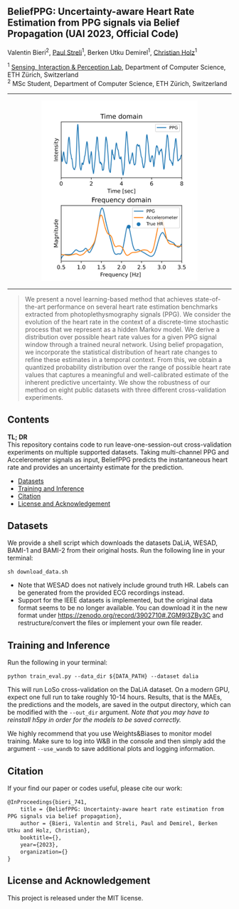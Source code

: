 ## BeliefPPG: Uncertainty-aware Heart Rate Estimation from PPG signals via Belief Propagation (UAI 2023, Official Code)

Valentin Bieri<sup>2</sup>, [Paul Streli](https://paulstreli.com/)<sup>1</sup>, Berken Utku Demirel<sup>1</sup>, [Christian Holz](https://www.christianholz.net/)<sup>1</sup>

<sup>1</sup> [Sensing, Interaction & Perception Lab](https://siplab.org/), Department of Computer Science, ETH Zürich, Switzerland
<br>
<sup>2</sup> MSc Student, Department of Computer Science, ETH Zürich, Switzerland

___________

<p align="center">
<img src="plot.svg" width="350">
</p>

---

> We present a novel learning-based method that achieves state-of-the-art performance on several heart rate estimation benchmarks extracted from photoplethysmography signals (PPG). We consider the evolution of the heart rate in the context of a discrete-time stochastic process that we represent as a hidden Markov model. We derive a distribution over possible heart rate values for a given PPG signal window through a trained neural network. Using belief propagation, we incorporate the statistical distribution of heart rate changes to refine these estimates in a temporal context. From this, we obtain a quantized probability distribution over the range of possible heart rate values that captures a meaningful and well-calibrated estimate of the inherent predictive uncertainty. We show the robustness of our method on eight public datasets with three different cross-validation experiments.

Contents
----------

<b>TL; DR</b>
<br>
This repository contains code to run leave-one-session-out cross-validation experiments on multiple supported datasets. Taking multi-channel PPG and Accelerometer signals as input, BeliefPPG predicts the instantaneous heart rate and provides an uncertainty estimate for the prediction.


- [Datasets](#datasets) 
- [Training and Inference](#training-and-inference) 
- [Citation](#citation)
- [License and Acknowledgement](#license-and-acknowledgement)

Datasets
----------
We provide a shell script which downloads the datasets DaLiA, WESAD, BAMI-1 and BAMI-2 from their original hosts. Run the following line in your terminal:

```
sh download_data.sh
```
- Note that WESAD does not natively include  ground truth HR. Labels can be generated from the provided ECG recordings instead.
- Support for the IEEE datasets is implemented, but the original data format seems to be no longer available. You can download it in the new format under https://zenodo.org/record/3902710#.ZGM9l3ZBy3C and restructure/convert the files or implement your own file reader.

Training and Inference
----------
Run the following in your terminal: 

```
python train_eval.py --data_dir ${DATA_PATH} --dataset dalia 
```

This will run LoSo cross-validation on the DaLiA dataset. On a modern GPU, expect one full run to take roughly 10-14 hours.
Results, that is the MAEs, the predictions and the models, are saved in the output directory, which can be modified with the `--out_dir` argument. *Note that you may have to reinstall h5py in order for the models to be saved correctly.*

We highly recommend that you use Weights&Biases to monitor model training. Make sure to log into W&B in the console and then simply add the argument `--use_wandb` to save additional plots and logging information.


Citation
----------
If your find our paper or codes useful, please cite our work:

    @InProceedings{bieri_741,
        title = {BeliefPPG: Uncertainty-aware heart rate estimation from PPG signals via belief propagation},
        author = {Bieri, Valentin and Streli, Paul and Demirel, Berken Utku and Holz, Christian},
        booktitle={},
        year={2023},
        organization={}
    }

License and Acknowledgement
----------
This project is released under the MIT license.



